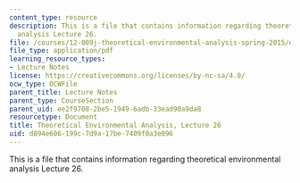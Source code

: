 ```yaml
---
content_type: resource
description: This is a file that contains information regarding theoretical environmental
  analysis Lecture 26.
file: /courses/12-009j-theoretical-environmental-analysis-spring-2015/d894e606199c7d9a17be7409f0a3e096_MIT12_009JS15_26ecosystem.pdf
file_type: application/pdf
learning_resource_types:
- Lecture Notes
license: https://creativecommons.org/licenses/by-nc-sa/4.0/
ocw_type: OCWFile
parent_title: Lecture Notes
parent_type: CourseSection
parent_uid: ee2f9708-2be5-1949-6adb-33ead90a9da8
resourcetype: Document
title: Theoretical Environmental Analysis, Lecture 26
uid: d894e606-199c-7d9a-17be-7409f0a3e096
---
```

This is a file that contains information regarding theoretical environmental analysis Lecture 26.